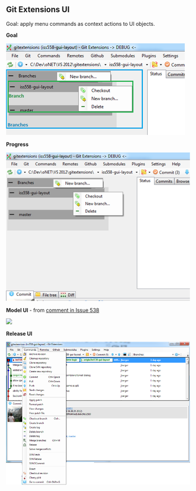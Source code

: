 ## Git Extensions UI 

Goal: apply menu commands as context actions to UI objects.

**Goal**

![](UiGoal.png)

**Progress**

![](UiProgress.png)


**Model UI** - from [comment in Issue 538](https://github.com/gitextensions/gitextensions/issues/538#issuecomment-9034145)

![](https://a248.e.akamai.net/camo.github.com/0e3ee6367230ae6f18ad88d87e3c27a2ea9c9c59/687474703a2f2f7777772e6769742d746f7765722e636f6d2f696d672f73637265656e73686f74732f7374617475735f6d6f6469666965645f6269672e6a7067)

**Release UI**

![](Ui.png)